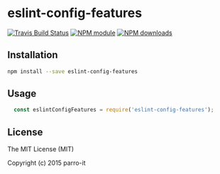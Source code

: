 # eslint-config-features



[![Travis Build Status](https://img.shields.io/travis/parro-it/eslint-config-features.svg)](http://travis-ci.org/parro-it/eslint-config-features)
[![NPM module](https://img.shields.io/npm/v/eslint-config-features.svg)](https://npmjs.org/package/eslint-config-features)
[![NPM downloads](https://img.shields.io/npm/dt/eslint-config-features.svg)](https://npmjs.org/package/eslint-config-features)

## Installation

```bash
npm install --save eslint-config-features
```

## Usage

```javascript
  const eslintConfigFeatures = require('eslint-config-features');
```

## License

The MIT License (MIT)

Copyright (c) 2015 parro-it
